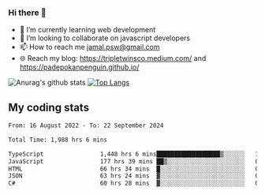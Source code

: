 ### Hi there 👋

<!--
**padepokanpenguin/padepokanpenguin** is a ✨ _special_ ✨ repository because its `README.md` (this file) appears on your GitHub profile.
-->

- 🌱 I’m currently learning  web development
- 👯 I’m looking to collaborate on javascript developers
- 📫 How to reach me jamal.psw@gmail.com
- 🌐 Reach my blog:
   https://tripletwinsco.medium.com/ and
   https://padepokanpenguin.github.io/

![Anurag's github stats](https://github-readme-stats.vercel.app/api?username=padepokanpenguin&count_private=true&disable_animations=false&show_icons=true&theme=default)
[![Top Langs](https://github-readme-stats.vercel.app/api/top-langs/?username=padepokanpenguin&theme=default&layout=compact)](https://github.com/padepokanpenguin)

## My coding stats

<!--START_SECTION:waka-->

```txt
From: 16 August 2022 - To: 22 September 2024

Total Time: 1,988 hrs 6 mins

TypeScript                1,448 hrs 6 mins██████████████████▒░░░░░░   72.84 %
JavaScript                177 hrs 39 mins ██▒░░░░░░░░░░░░░░░░░░░░░░   08.94 %
HTML                      66 hrs 34 mins  █░░░░░░░░░░░░░░░░░░░░░░░░   03.35 %
JSON                      63 hrs 24 mins  ▓░░░░░░░░░░░░░░░░░░░░░░░░   03.19 %
C#                        60 hrs 28 mins  ▓░░░░░░░░░░░░░░░░░░░░░░░░   03.04 %
```

<!--END_SECTION:waka-->


